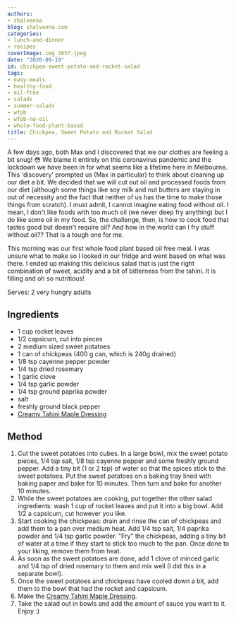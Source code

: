 ```yaml
---
authors:
- shalveena
blog: shalveena.com
categories:
- lunch-and-dinner
- recipes
coverImage: img_3857.jpeg
date: "2020-09-19"
id: chickpea-sweet-potato-and-rocket-salad
tags:
- easy-meals
- healthy-food
- oil-free
- salads
- summer-salads
- wfpb
- wfpb-no-oil
- whole-food-plant-based
title: Chickpea, Sweet Potato and Rocket Salad
---
```


A few days ago, both Max and I discovered that we our clothes are feeling a bit snug! 😳 We blame it entirely on this coronavirus pandemic and the lockdown we have been in for what seems like a lifetime here in Melbourne. This 'discovery' prompted us (Max in particular) to think about cleaning up our diet a bit. We decided that we will cut out oil and processed foods from our diet (although some things like soy milk and nut butters are staying in out of necessity and the fact that neither of us has the time to make those things from scratch). I must admit, I cannot imagine eating food without oil. I mean, I don't like foods with too much oil (we never deep fry anything) but I do like some oil in my food. So, the challenge, then, is how to cook food that tastes good but doesn't require oil? And how in the world can I fry stuff without oil?? That is a tough one for me.

This morning was our first whole food plant based oil free meal. I was unsure what to make so I looked in our fridge and went based on what was there. I ended up making this delicious salad that is just the right combination of sweet, acidity and a bit of bitterness from the tahini. It is filling and oh so nutritious!

Serves: 2 very hungry adults

## Ingredients

- 1 cup rocket leaves
- 1/2 capsicum, cut into pieces
- 2 medium sized sweet potatoes
- 1 can of chickpeas (400 g can, which is 240g drained)
- 1/8 tsp cayenne pepper powder
- 1/4 tsp dried rosemary
- 1 garlic clove
- 1/4 tsp garlic powder
- 1/4 tsp ground paprika powder
- salt
- freshly ground black pepper
- [Creamy Tahini Maple Dressing](https://shalveena.com/2020/09/19/creamy-tahini-maple-sauce/)

## Method

1. Cut the sweet potatoes into cubes. In a large bowl, mix the sweet potato pieces, 1/4 tsp salt, 1/8 tsp cayenne pepper and some freshly ground pepper. Add a tiny bit (1 or 2 tsp) of water so that the spices stick to the sweet potatoes. Put the sweet potatoes on a baking tray lined with baking paper and bake for 10 minutes. Then turn and bake for another 10 minutes.
2. While the sweet potatoes are cooking, put together the other salad ingredients: wash 1 cup of rocket leaves and put it into a big bowl. Add 1/2 a capsicum, cut however you like.
3. Start cooking the chickpeas: drain and rinse the can of chickpeas and add them to a pan over medium heat. Add 1/4 tsp salt, 1/4 paprika powder and 1/4 tsp garlic powder. "Fry" the chickpeas, adding a tiny bit of water at a time if they start to stick too much to the pan. Once done to your liking, remove them from heat.
4. As soon as the sweet potatoes are done, add 1 clove of minced garlic and 1/4 tsp of dried rosemary to them and mix well (I did this in a separate bowl).
5. Once the sweet potatoes and chickpeas have cooled down a bit, add them to the bowl that had the rocket and capsicum.
6. Make the [Creamy Tahini Maple Dressing](https://shalveena.com/2020/09/19/creamy-tahini-maple-sauce/).
7. Take the salad out in bowls and add the amount of sauce you want to it. Enjoy :)
